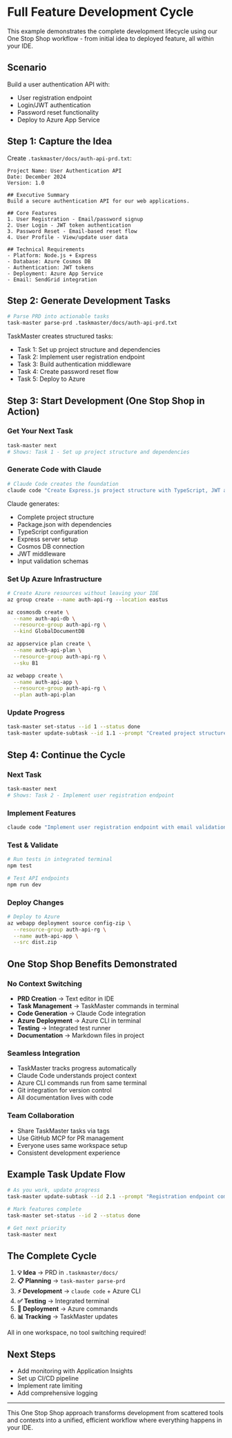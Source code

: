 # Full Feature Development Cycle

This example demonstrates the complete development lifecycle using our One Stop Shop workflow - from initial idea to deployed feature, all within your IDE.

## Scenario
Build a user authentication API with:
- User registration endpoint
- Login/JWT authentication
- Password reset functionality
- Deploy to Azure App Service

## Step 1: Capture the Idea

Create `.taskmaster/docs/auth-api-prd.txt`:

```
Project Name: User Authentication API
Date: December 2024
Version: 1.0

## Executive Summary
Build a secure authentication API for our web applications.

## Core Features
1. User Registration - Email/password signup
2. User Login - JWT token authentication  
3. Password Reset - Email-based reset flow
4. User Profile - View/update user data

## Technical Requirements
- Platform: Node.js + Express
- Database: Azure Cosmos DB
- Authentication: JWT tokens
- Deployment: Azure App Service
- Email: SendGrid integration
```

## Step 2: Generate Development Tasks

```bash
# Parse PRD into actionable tasks
task-master parse-prd .taskmaster/docs/auth-api-prd.txt
```

TaskMaster creates structured tasks:
- Task 1: Set up project structure and dependencies
- Task 2: Implement user registration endpoint
- Task 3: Build authentication middleware
- Task 4: Create password reset flow
- Task 5: Deploy to Azure

## Step 3: Start Development (One Stop Shop in Action)

### Get Your Next Task
```bash
task-master next
# Shows: Task 1 - Set up project structure and dependencies
```

### Generate Code with Claude
```bash
# Claude Code creates the foundation
claude code "Create Express.js project structure with TypeScript, JWT auth, and Cosmos DB integration. Include error handling, validation, and API documentation."
```

Claude generates:
- Complete project structure
- Package.json with dependencies
- TypeScript configuration
- Express server setup
- Cosmos DB connection
- JWT middleware
- Input validation schemas

### Set Up Azure Infrastructure
```bash
# Create Azure resources without leaving your IDE
az group create --name auth-api-rg --location eastus

az cosmosdb create \
  --name auth-api-db \
  --resource-group auth-api-rg \
  --kind GlobalDocumentDB

az appservice plan create \
  --name auth-api-plan \
  --resource-group auth-api-rg \
  --sku B1

az webapp create \
  --name auth-api-app \
  --resource-group auth-api-rg \
  --plan auth-api-plan
```

### Update Progress
```bash
task-master set-status --id 1 --status done
task-master update-subtask --id 1.1 --prompt "Created project structure, Azure resources configured"
```

## Step 4: Continue the Cycle

### Next Task
```bash
task-master next
# Shows: Task 2 - Implement user registration endpoint
```

### Implement Features
```bash
claude code "Implement user registration endpoint with email validation, password hashing, and Cosmos DB storage. Include comprehensive error handling and input validation."
```

### Test & Validate
```bash
# Run tests in integrated terminal
npm test

# Test API endpoints
npm run dev
```

### Deploy Changes
```bash
# Deploy to Azure
az webapp deployment source config-zip \
  --resource-group auth-api-rg \
  --name auth-api-app \
  --src dist.zip
```

## One Stop Shop Benefits Demonstrated

### No Context Switching
- **PRD Creation** → Text editor in IDE
- **Task Management** → TaskMaster commands in terminal
- **Code Generation** → Claude Code integration
- **Azure Deployment** → Azure CLI in terminal
- **Testing** → Integrated test runner
- **Documentation** → Markdown files in project

### Seamless Integration
- TaskMaster tracks progress automatically
- Claude Code understands project context
- Azure CLI commands run from same terminal
- Git integration for version control
- All documentation lives with code

### Team Collaboration
- Share TaskMaster tasks via tags
- Use GitHub MCP for PR management
- Everyone uses same workspace setup
- Consistent development experience

## Example Task Update Flow

```bash
# As you work, update progress
task-master update-subtask --id 2.1 --prompt "Registration endpoint complete, includes email validation and bcrypt hashing"

# Mark features complete
task-master set-status --id 2 --status done

# Get next priority
task-master next
```

## The Complete Cycle

1. **💡 Idea** → PRD in `.taskmaster/docs/`
2. **📋 Planning** → `task-master parse-prd`
3. **⚡ Development** → `claude code` + Azure CLI
4. **✅ Testing** → Integrated terminal
5. **🚀 Deployment** → Azure commands
6. **📊 Tracking** → TaskMaster updates

All in one workspace, no tool switching required!

## Next Steps

- Add monitoring with Application Insights
- Set up CI/CD pipeline
- Implement rate limiting
- Add comprehensive logging

---

This One Stop Shop approach transforms development from scattered tools and contexts into a unified, efficient workflow where everything happens in your IDE. 